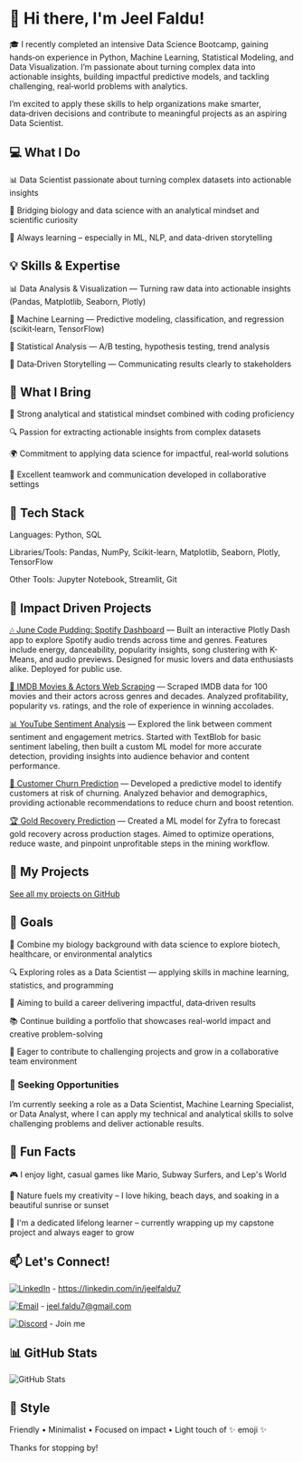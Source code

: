 # 👋 Hi there, I'm Jeel Faldu!

🎓 I recently completed an intensive Data Science Bootcamp, gaining hands‑on experience in Python, Machine Learning, Statistical Modeling, and Data Visualization. I’m passionate about turning complex data into actionable insights, building impactful predictive models, and tackling challenging, real‑world problems with analytics.

  I’m excited to apply these skills to help organizations make smarter, data‑driven decisions and contribute to meaningful projects as an aspiring Data Scientist.

## 💻 What I Do

📊 Data Scientist passionate about turning complex datasets into actionable insights

🧪 Bridging biology and data science with an analytical mindset and scientific curiosity

🌱 Always learning – especially in ML, NLP, and data-driven storytelling

## 💡 Skills & Expertise

📊 Data Analysis & Visualization — Turning raw data into actionable insights (Pandas, Matplotlib, Seaborn, Plotly)

🤖 Machine Learning — Predictive modeling, classification, and regression (scikit‑learn, TensorFlow)

🧮 Statistical Analysis — A/B testing, hypothesis testing, trend analysis

💬 Data‑Driven Storytelling — Communicating results clearly to stakeholders

## 💼 What I Bring
🧠 Strong analytical and statistical mindset combined with coding proficiency

🔍 Passion for extracting actionable insights from complex datasets

🌍 Commitment to applying data science for impactful, real‑world solutions

👥 Excellent teamwork and communication developed in collaborative settings

## 🔧 Tech Stack

Languages: Python, SQL

Libraries/Tools: Pandas, NumPy, Scikit-learn, Matplotlib, Seaborn, Plotly, TensorFlow

Other Tools: Jupyter Notebook, Streamlit, Git

## 🚀 Impact Driven Projects

[🎶 June Code Pudding: Spotify Dashboard](https://github.com/jeelfaldu7/june_code_jam) — Built an interactive Plotly Dash app to explore Spotify audio trends across time and genres. Features include energy, danceability, popularity insights, song clustering with K-Means, and audio previews. Designed for music lovers and data enthusiasts alike. Deployed for public use.

[🎥 IMDB Movies & Actors Web Scraping](https://github.com/JohnFDwy/imdb_web_scraping) — Scraped IMDB data for 100 movies and their actors across genres and decades. Analyzed profitability, popularity vs. ratings, and the role of experience in winning accolades.

[📊 YouTube Sentiment Analysis](https://github.com/betanight/youtube_sentiment_analysis) — Explored the link between comment sentiment and engagement metrics. Started with TextBlob for basic sentiment labeling, then built a custom ML model for more accurate detection, providing insights into audience behavior and content performance.

[👥 Customer Churn Prediction](https://github.com/jeelfaldu7/customer_churn_forecasting_for_interconnect) — Developed a predictive model to identify customers at risk of churning. Analyzed behavior and demographics, providing actionable recommendations to reduce churn and boost retention.

[🏆 Gold Recovery Prediction](https://github.com/jeelfaldu7/gold_recovery_prediction_using_machine_learning) — Created a ML model for Zyfra to forecast gold recovery across production stages. Aimed to optimize operations, reduce waste, and pinpoint unprofitable steps in the mining workflow.

## 📂 My Projects

[See all my projects on GitHub](https://github.com/jeelfaldu7?tab=repositories)

## 🎯 Goals

🔬 Combine my biology background with data science to explore biotech, healthcare, or environmental analytics

🔍 Exploring roles as a Data Scientist — applying skills in machine learning, statistics, and programming

🚀 Aiming to build a career delivering impactful, data‑driven results

📚 Continue building a portfolio that showcases real-world impact and creative problem-solving

🌱 Eager to contribute to challenging projects and grow in a collaborative team environment

### 👔 Seeking Opportunities
I’m currently seeking a role as a Data Scientist, Machine Learning Specialist, or Data Analyst, where I can apply my technical and analytical skills to solve challenging problems and deliver actionable results.

## 🌟 Fun Facts

🎮 I enjoy light, casual games like Mario, Subway Surfers, and Lep's World

🌄 Nature fuels my creativity – I love hiking, beach days, and soaking in a beautiful sunrise or sunset

📘 I'm a dedicated lifelong learner – currently wrapping up my capstone project and always eager to grow

## 📫 Let's Connect!

[![LinkedIn](https://img.shields.io/badge/LinkedIn-blue?logo=linkedin&logoColor=white)](https://linkedin.com/in/jeelfaldu7) - https://linkedin.com/in/jeelfaldu7

[![Email](https://img.shields.io/badge/Email-D14836?logo=gmail&logoColor=white)](mailto:jeel.faldu7@gmail.com) - jeel.faldu7@gmail.com

[![Discord](https://img.shields.io/badge/Discord-5865F2?logo=discord&logoColor=white)](https://discord.gg/guH27V7B) - Join me

## 📊 GitHub Stats

![GitHub Stats](https://github-readme-stats.vercel.app/api?username=jeelfaldu7&show_icons=true&theme=default&cache_seconds=0)

## 🎨 Style

Friendly • Minimalist • Focused on impact • Light touch of ✨ emoji ✨

Thanks for stopping by!

